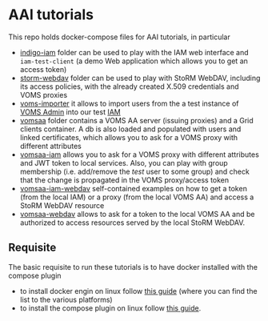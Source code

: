 # AAI tutorials

This repo holds docker-compose files for AAI tutorials, in particular

* [indigo-iam](./indigo-iam/) folder can be used to play with the IAM web interface and `iam-test-client` (a demo Web application which allows you to get an access token)
* [storm-webdav](./storm-webdav/) folder can be used to play with StoRM WebDAV, including its access policies, with the already created X.509 credentials and VOMS proxies
* [voms-importer](./voms-importer/) it allows to import users from the a test instance of [VOMS Admin](https://meteora.cloud.cnaf.infn.it:8443/) into our test [IAM](https://iam-dev.cloud.cnaf.infn.it)
* [vomsaa](./vomsaa) folder contains a VOMS AA server (issuing proxies) and a Grid clients container. A db is also loaded and populated with users and linked certificates, which allows you to ask for a VOMS proxy with different attributes
* [vomsaa-iam](./vomsaa-iam) allows you to ask for a VOMS proxy with different attributes and JWT token to local services. Also, you can play with group membership (i.e. add/remove the _test_ user to some group) and check that the change is propagated in the VOMS proxy/access token
* [vomsaa-iam-webdav](./vomsaa-iam-webdav/) self-contained examples on how to get a token (from the local IAM) or a proxy (from the local VOMS AA) and access a StoRM WebDAV resource
* [vomsaa-webdav](./vomsaa-webdav/) allows to ask for a token to the local VOMS AA and be authorized to access resources served by the local StoRM WebDAV.

## Requisite

The basic requisite to run these tutorials is to have docker installed with the compose plugin

- to install docker engin on linux follow [this guide](https://docs.docker.com/engine/install/) (where you can find the list to the various platforms)
- to install the compose plugin on linux follow [this guide](https://docs.docker.com/compose/install/linux/).